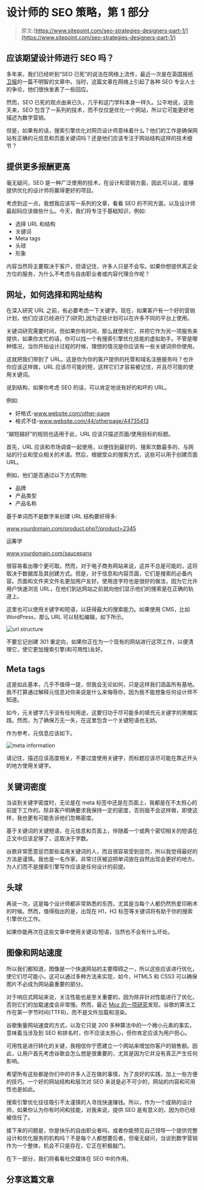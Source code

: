 # 设计师的 SEO 策略，第 1 部分

> 原文:[https://www.sitepoint.com/seo-strategies-designers-part-1/](https://www.sitepoint.com/seo-strategies-designers-part-1/)

## 应该期望设计师进行 SEO 吗？

多年来，我们已经听到“SEO 已死”的说法在网络上流传，最近一次是在英国报纸[卫报](http://www.guardian.co.uk/technology/2013/jul/22/seo-is-dead-long-live-social-media-optimisation)的一篇不明智的文章中。当时，这篇文章在网络上引起了各种 SEO 专业人士的争论，他们很快发表了一些回应。

然而，SEO 已死的观点由来已久，几乎和这门学科本身一样久。公平地说，这些天来，SEO 包含了一系列的技术，而不仅仅是优化一个网站，所以它可能更好地描述为数字营销。

但是，如果有的话，搜索引擎优化对网页设计师意味着什么？他们的工作是确保网站有正确的元信息和页面关键词吗？还是他们应该专注于网站结构这样的技术细节？

## 提供更多报酬更高

毫无疑问，SEO 是一种广泛使用的技术，在设计和营销方面，因此可以说，能够提供优化的设计师将赢得更好的项目。

考虑到这一点，我想我应该写一系列的文章，看看 SEO 的不同方面，以及设计师最起码应该做些什么。今天，我们将专注于基础知识，例如:

*   选择 URL 和结构
*   关键词
*   Meta tags
*   头球
*   形象

内容当然将主要取决于客户，但请记住，许多人只是不会写。如果你想提供真正全方位的服务，为什么不考虑与自由职业者或内容代理合作呢？

## 网址，如何选择和网址结构

在深入研究 URL 之前，有必要考虑一下关键字。现在，如果客户有一个好的营销计划，他们应该已经进行了(研究),因为这些计划可以在许多不同的平台上使用。

关键词研究需要时间，但如果你有时间，那么就使用它，并把它作为另一项服务来提供，如果你太忙的话，你可以找一个有搜索引擎优化技能的虚拟助手。不管是哪种情况，当你开始设计过程的时候，理想的情况是你应该有一些关键词供你使用。

这就把我们带到了 URL。这是你为你的客户提供的托管和域名注册服务吗？也许你应该这样做，URL 应该尽可能的短，这样它们才容易被记住，并且尽可能的使用关键词。

说到结构，如果你考虑 SEO 的话，可以肯定地说有好的和坏的 URL。

例如:

*   好格式-www.website.com/other-page
*   格式不佳-www.website.com/44/otherpage/44735413

“越短越好”的规则也适用于此，URL 应该只描述页面/使用目标的标题。

首先，URL 应该和市场调查一起使用，以便找到最好的、搜索次数最多的、与网站的行业和受众相关的术语。然后，根据受众的搜索方式，这些可以用于创建页面 URL。

例如，他们是否通过以下方式购物:

*   品牌
*   产品类型
*   产品名称

基于单词而不是数字来创建 URL 结构要好得多:

www.yourdomain.com/product.php?/product=2345

运筹学

www.yourdomain.com/saucepans

很容易看出哪个更可取。然而，对于电子商务网站来说，这并不总是可能的，这将取决于数据库及其创建方式。但是，对于信息和内容页面，它们是搜索的必备内容。页面和文件夹文件名更加用户友好。使用连字符也是很好的做法，因为它允许用户快速浏览 URL，在他们到达网站之前就向他们显示他们的搜索是在正确的轨道上。

这里也可以使用关键字和短语，以获得最大的搜索能力。如果使用 CMS，比如 WordPress，那么 URL 可以轻松编辑，如下所示。

![url structure](../Images/0a9fa4e355ba8736e2c1f013a76152ae.png)

不要忘记创建 301 重定向，如果你正在为一个现有的网站进行这项工作，以便清理它，使它更加搜索引擎(和可用性)友好。

## Meta tags

这是如此基本，几乎不值得一提，但我会无论如何，只是这样我们涵盖所有基地。我不打算通过解释元信息对你来说是什么来侮辱你，因为我不能想象任何设计师不知道。

如今，元关键字几乎没有任何用途，这要归功于尽可能多的填充元关键字的黑帽实践。然而，为了确保万无一失，在这里包含一个关键短语也无妨。

作为参考，元信息应该如下。

![meta information](../Images/333e9cdafb0d5450fd483dc54da709fb.png)

请记住，描述应该高度相关，不要过度使用关键字，而标题应该尽可能在靠近开头的地方使用关键字。

## 关键词密度

当谈到关键字密度时，无论是在 meta 标签中还是在页面上，我都是在不太担心的前提下工作的。除非客户明确要求我保持一定的密度，否则我不会这样做，即使这样，我也更有可能告诉他们忽略密度。

基于关键词的关键短语，在元信息和页面上，伴随着一个或两个密切相关的短语在正文中应该足够了，这取决于字数。

谷歌非常愿意惩罚那些滥用关键词的人，而且很容易受到惩罚，所以我觉得最好的方法是谨慎。我也是一名作家，非常讨厌被迫把单词放在自然出现会更好的地方。为人们而不是搜索引擎写作应该是任何设计的前提。

## 头球

再说一次，这是每个设计师都非常熟悉的东西，尤其是当每个人都仍然热爱印刷术的时候。然而，值得指出的是，出现在 H1，H2 标签等关键词将有助于你的搜索引擎优化工作。

如果你能再次在这些文章中使用关键词/短语，当然也不会有什么坏处。

## 图像和网站速度

所以我们都知道，图像是一个快速网站的主要障碍之一，所以这些应该进行优化，使它们尽可能小。这可以通过多种方法来实现，如今，HTML5 和 CSS3 可以确保图片不必成为网站最重要的部分。

对于响应式网站来说，关注性能也是至关重要的，因为除非针对性能进行了优化，否则它们的加载速度会非常慢。然而，最近 [Moz 的一项研究](http://moz.com/blog/how-website-speed-actually-impacts-search-ranking)发现，谷歌的算法工作在第一字节时间(TTFB)，而不是文件加载和渲染。

谷歌衡量网站速度的方式，以及它只是 200 多种算法中的一个微小元素的事实，意味着当涉及到 SEO 和排名时，你不应该太担心，但你肯定应该为用户担心。

可用性是进行转化的关键，我相信你宁愿建立一个网站来增加你客户的销售额。因此，让用户首先考虑谷歌会怎么想是很重要的，尤其是因为它并没有真正产生任何影响。

希望所有这些都是你们中的许多人正在做的事情，为了良好的实践，加上一些方便的技巧。一个好的网站结构和层次对 SEO 来说是必不可少的，网站的内容和可用性也是如此。

搜索引擎优化往往吸引不太谨慎的人寻找快速赚钱。所以，作为一个成熟的设计师，如果你认为你有时间和技能，对我来说，提供 SEO 是有意义的，因为你已经被信任了。

接下来的问题是，你是快乐的自由职业者吗，或者你能预见自己领导一个提供完整设计和优化服务的机构吗？不是每个人都想要后者，但毫无疑问，当谈到数字营销作为一个整体，机会不只是存在，它正在积极敲门。

在下一部分，我们将看看社交媒体在 SEO 中的作用。

## 分享这篇文章
